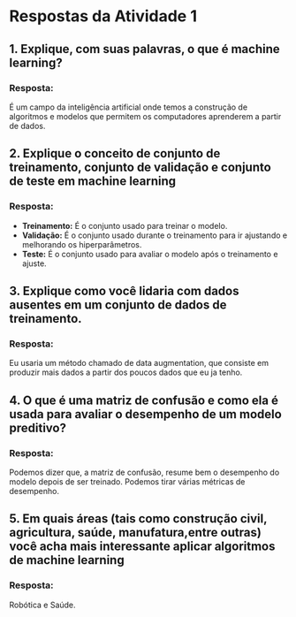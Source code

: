 # Respostas da Atividade 1

## 1. Explique, com suas palavras, o que é machine learning?

### Resposta:

É um campo da inteligência artificial onde temos a construção de algoritmos e modelos que permitem os computadores aprenderem a partir de dados.

## 2. Explique o conceito de conjunto de treinamento, conjunto de validação e conjunto de teste em machine learning

### Resposta:

- **Treinamento:** É o conjunto usado para treinar o modelo.
- **Validação:** É o conjunto usado durante o treinamento para ir ajustando e melhorando os hiperparâmetros.
- **Teste:** É o conjunto usado para avaliar o modelo após o treinamento e ajuste.

## 3. Explique como você lidaria com dados ausentes em um conjunto de dados de treinamento.

### Resposta:

Eu usaria um método chamado de data augmentation, que consiste em produzir mais dados a partir dos poucos dados que eu ja tenho.


## 4. O que é uma matriz de confusão e como ela é usada para avaliar o desempenho de um modelo preditivo?

### Resposta:

Podemos dizer que, a matriz de confusão, resume bem o desempenho do modelo depois de ser treinado. Podemos tirar várias métricas de desempenho.


## 5. Em quais áreas (tais como construção civil, agricultura, saúde, manufatura,entre outras) você acha mais interessante aplicar algoritmos de machine learning

### Resposta:

Robótica e Saúde.

